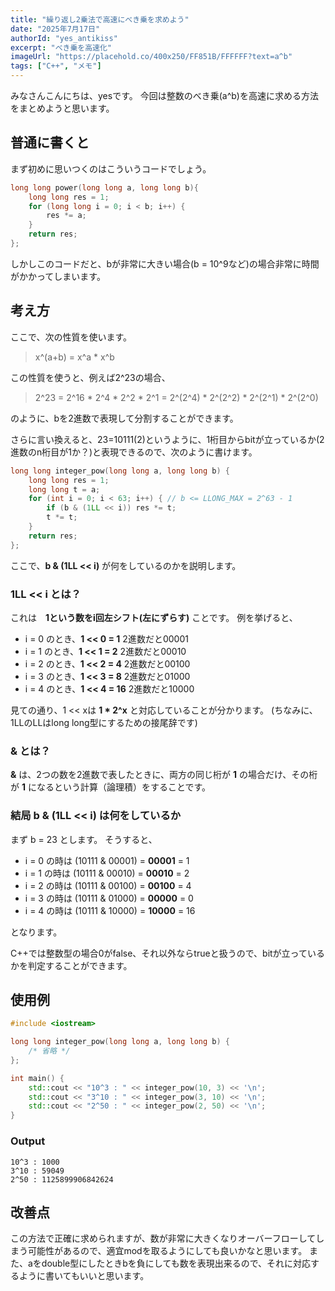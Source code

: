 ```yaml
---
title: "繰り返し2乗法で高速にべき乗を求めよう"
date: "2025年7月17日"
authorId: "yes_antikiss"
excerpt: "べき乗を高速化"
imageUrl: "https://placehold.co/400x250/FF851B/FFFFFF?text=a^b"
tags: ["C++", "メモ"]
---
```


みなさんこんにちは、yesです。
今回は整数のべき乗(a^b)を高速に求める方法をまとめようと思います。

## 普通に書くと

まず初めに思いつくのはこういうコードでしょう。

```cpp
long long power(long long a, long long b){
    long long res = 1;
    for (long long i = 0; i < b; i++) {
        res *= a;
    }
    return res;
};
```

しかしこのコードだと、bが非常に大きい場合(b = 10^9など)の場合非常に時間がかかってしまいます。

## 考え方
ここで、次の性質を使います。

> x^(a+b) = x^a * x^b

この性質を使うと、例えば2^23の場合、

> 2^23 = 2^16 * 2^4 * 2^2 * 2^1 = 2^(2^4) * 2^(2^2) * 2^(2^1) * 2^(2^0)

のように、bを2進数で表現して分割することができます。

さらに言い換えると、23=10111(2)というように、1桁目からbitが立っているか(2進数のn桁目が1か？)と表現できるので、次のように書けます。

```cpp
long long integer_pow(long long a, long long b) {
    long long res = 1;
    long long t = a;
    for (int i = 0; i < 63; i++) { // b <= LLONG_MAX = 2^63 - 1
        if (b & (1LL << i)) res *= t;
        t *= t;
    }
    return res;
};
```

ここで、**b & (1LL << i)** が何をしているのかを説明します。

### 1LL << i とは？

これは　**1という数をi回左シフト(左にずらす)** ことです。
例を挙げると、

- i = 0 のとき、**1 << 0 = 1** 2進数だと00001
- i = 1 のとき、**1 << 1 = 2** 2進数だと00010
- i = 2 のとき、**1 << 2 = 4** 2進数だと00100
- i = 3 のとき、**1 << 3 = 8** 2進数だと01000
- i = 4 のとき、**1 << 4 = 16** 2進数だと10000

見ての通り、1 << xは **1 * 2^x** と対応していることが分かります。
(ちなみに、1LLのLLはlong long型にするための接尾辞です)

### & とは？

**&** は、2つの数を2進数で表したときに、両方の同じ桁が **1** の場合だけ、その桁が **1** になるという計算（論理積）をすることです。

### 結局 b & (1LL << i) は何をしているか

まず b = 23 とします。
そうすると、

- i = 0 の時は (10111 & 00001) = **00001** = 1
- i = 1 の時は (10111 & 00010) = **00010** = 2
- i = 2 の時は (10111 & 00100) = **00100** = 4
- i = 3 の時は (10111 & 01000) = **00000** = 0
- i = 4 の時は (10111 & 10000) = **10000** = 16

となります。

C++では整数型の場合0がfalse、それ以外ならtrueと扱うので、bitが立っているかを判定することができます。

## 使用例

```cpp
#include <iostream>

long long integer_pow(long long a, long long b) {
    /* 省略 */
};

int main() {
    std::cout << "10^3 : " << integer_pow(10, 3) << '\n';
    std::cout << "3^10 : " << integer_pow(3, 10) << '\n';
    std::cout << "2^50 : " << integer_pow(2, 50) << '\n';
}
```

### Output

```
10^3 : 1000
3^10 : 59049
2^50 : 1125899906842624
```

## 改善点

この方法で正確に求められますが、数が非常に大きくなりオーバーフローしてしまう可能性があるので、適宜modを取るようにしても良いかなと思います。
また、aをdouble型にしたときbを負にしても数を表現出来るので、それに対応するように書いてもいいと思います。